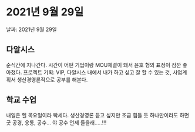 # 2021년 9월 29일

날짜: 2021년 9월 29일

## 다알시스

순식간에 지나간다. 시간이 어떤 기업이랑 MOU체결이 돼서 윤호 형의 표정이 잠깐 좋아졌다.
프로젝트 기획: VIP, 다알시스 내에서 내가 하고 싶고 잘 할 수 있는 것, 사업계획서 생산경영론적으로 공부를 해본다.

## 학교 수업

내일은 헬 목요일이라 빡세다.
생산경영론 듣고 싶지만 조금 힘들 듯 하나만이라도 하면 굿
공경, 응통, 공수...
야 공수 언제 들을래.....!!!

